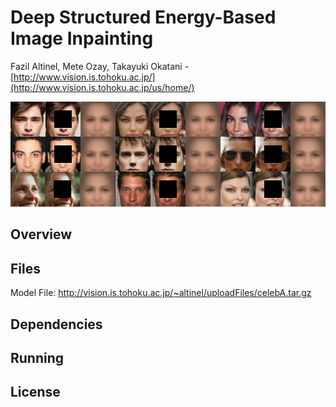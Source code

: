 # Deep Structured Energy-Based Image Inpainting
Fazil Altinel, Mete Ozay, Takayuki Okatani  -  [http://www.vision.is.tohoku.ac.jp/](http://www.vision.is.tohoku.ac.jp/us/home/)

![](/files/readmeImages/iterations.gif)

## Overview

## Files
Model File: http://vision.is.tohoku.ac.jp/~altinel/uploadFiles/celebA.tar.gz

## Dependencies

## Running

## License

